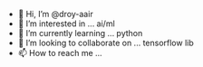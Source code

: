 - 👋 Hi, I’m @droy-aair
- 👀 I’m interested in ... ai/ml
- 🌱 I’m currently learning ... python
- 💞️ I’m looking to collaborate on ... tensorflow lib
- 📫 How to reach me ...

<!---
droy-aair/droy-aair is a ✨ special ✨ repository because its `README.md` (this file) appears on your GitHub profile.
You can click the Preview link to take a look at your changes.
--->
